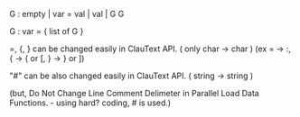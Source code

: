G :
  empty |
  var = val |
  val |
  G G 
  
G : 
  var = { 
    list of G
  }
  
=, {, }  can be changed easily in ClauText API. ( only char -> char )
(ex = -> :, { -> { or [, } -> } or ])

"#" can be also changed easily in ClauText API. ( string -> string )

(but, Do Not Change Line Comment Delimeter in Parallel Load Data Functions. - using hard? coding, # is used.)
